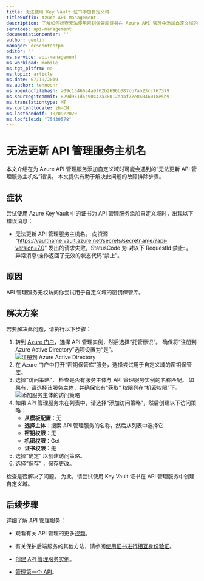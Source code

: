 ```yaml
---
title: 无法使用 Key Vault 证书添加自定义域
titleSuffix: Azure API Management
description: 了解如何排查无法使用密钥保管库证书在 Azure API 管理中添加自定义域的问题。
services: api-management
documentationcenter: ''
author: genlin
manager: dcscontentpm
editor: ''
ms.service: api-management
ms.workload: mobile
ms.tgt_pltfrm: na
ms.topic: article
ms.date: 07/19/2019
ms.author: tehnoonr
ms.openlocfilehash: a09c15466a4a9f62b2696b087cb7ab23cc767379
ms.sourcegitcommit: 829d951d5c90442a38012daaf77e86046018e5b9
ms.translationtype: MT
ms.contentlocale: zh-CN
ms.lasthandoff: 10/09/2020
ms.locfileid: "75430578"
---
```

# <a name="failed-to-update-api-management-service-hostnames"></a>无法更新 API 管理服务主机名

本文介绍在为 Azure API 管理服务添加自定义域时可能会遇到的“无法更新 API 管理服务主机名”错误。 本文提供有助于解决此问题的故障排除步骤。

## <a name="symptoms"></a>症状

尝试使用 Azure Key Vault 中的证书为 API 管理服务添加自定义域时，出现以下错误消息：

- 无法更新 API 管理服务主机名。 向资源 "https://vaultname.vault.azure.net/secrets/secretname/?api-version=7.0" 发出的请求失败，StatusCode 为:对以下 RequestId 禁止: 。 异常消息:操作返回了无效的状态代码“禁止”。

## <a name="cause"></a>原因

API 管理服务无权访问你尝试用于自定义域的密钥保管库。

## <a name="solution"></a>解决方案

若要解决此问题，请执行以下步骤：

1. 转到 [Azure 门户](Https://portal.azure.com)，选择 API 管理实例，然后选择“托管标识”。  确保将“注册到 Azure Active Directory”选项设置为“是”。   
    ![注册到 Azure Active Directory](./media/api-management-troubleshoot-cannot-add-custom-domain/register-with-aad.png)
1. 在 Azure 门户中打开“密钥保管库”服务，选择尝试用于自定义域的密钥保管库。 
1. 选择“访问策略”，  检查是否有服务主体与 API 管理服务实例的名称匹配。 如果有，请选择该服务主体，并确保它有“获取”  权限列在“机密权限”下。   
    ![添加服务主体的访问策略](./media/api-management-troubleshoot-cannot-add-custom-domain/access-policy.png)
1. 如果 API 管理服务未在列表中，请选择“添加访问策略”，然后创建以下访问策略： 
    - **从模板配置**：无
    - **选择主体**：搜索 API 管理服务的名称，然后从列表中选择它
    - **密钥权限**：无
    - **机密权限**：Get
    - **证书权限**：无
1. 选择“确定”  以创建访问策略。
1. 选择“保存”  ，保存更改。

检查是否解决了问题。 为此，请尝试使用 Key Vault 证书在 API 管理服务中创建自定义域。

## <a name="next-steps"></a>后续步骤
详细了解 API 管理服务：

- 观看有关 API 管理的更多[视频](https://azure.microsoft.com/documentation/videos/index/?services=api-management)。
* 有关保护后端服务的其他方法，请参阅[使用证书进行相互身份验证](api-management-howto-mutual-certificates.md)。

* [创建 API 管理服务实例](get-started-create-service-instance.md)。
* [管理第一个 API](import-and-publish.md)。